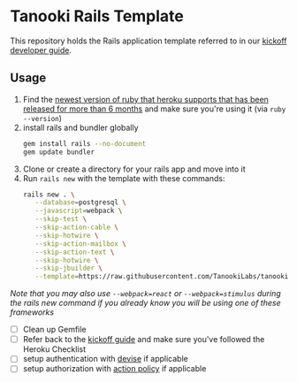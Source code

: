 # Tanooki Rails Template

This repository holds the Rails application template referred to in our
[kickoff developer guide][ko].

[ko]: https://github.com/TanookiLabs/developer-guides/blob/master/web/kickoff.md

## Usage

1. Find the [newest version of ruby that heroku supports that has been released for more than 6 months][h] and make sure you're using it (via `ruby --version`)
1. install rails and bundler globally
   ```bash
   gem install rails --no-document
   gem update bundler
   ```
1. Clone or create a directory for your rails app and move into it
1. Run `rails new` with the template with these commands:
   ```bash
   rails new . \
      --database=postgresql \
      --javascript=webpack \
      --skip-test \
      --skip-action-cable \
      --skip-hotwire \
      --skip-action-mailbox \
      --skip-action-text \
      --skip-hotwire \
      --skip-jbuilder \
      --template=https://raw.githubusercontent.com/TanookiLabs/tanooki-rails-template/master/rails-kickoff-template.rb
   ```

_Note that you may also use `--webpack=react` or `--webpack=stimulus` during the
rails new command if you already know you will be using one of these frameworks_

- [ ] Clean up Gemfile
- [ ] Refer back to the [kickoff guide][kg] and make sure you've followed the Heroku
      Checklist
- [ ] setup authentication with [devise](https://github.com/heartcombo/devise) if applicable
- [ ] setup authorization with [action policy](https://github.com/palkan/action_policy) if applicable

[h]: https://devcenter.heroku.com/articles/ruby-support#supported-runtimes
[kg]: https://github.com/TanookiLabs/developer-guides/blob/master/rails/kickoff.md
